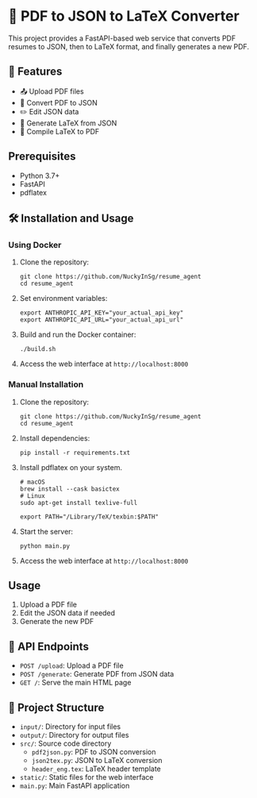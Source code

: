 # 🚀 PDF to JSON to LaTeX Converter

This project provides a FastAPI-based web service that converts PDF resumes to JSON, then to LaTeX format, and finally generates a new PDF.

## 🌟 Features

- 📤 Upload PDF files
- 🔄 Convert PDF to JSON
- ✏️ Edit JSON data
- 📝 Generate LaTeX from JSON
- 📄 Compile LaTeX to PDF

## Prerequisites

- Python 3.7+
- FastAPI
- pdflatex

## 🛠️ Installation and Usage

### Using Docker

1. Clone the repository:
   ```
   git clone https://github.com/NuckyInSg/resume_agent
   cd resume_agent
   ```

2. Set environment variables:
   ```
   export ANTHROPIC_API_KEY="your_actual_api_key"
   export ANTHROPIC_API_URL="your_actual_api_url"
   ```

3. Build and run the Docker container:
   ```
   ./build.sh
   ```

4. Access the web interface at `http://localhost:8000`

### Manual Installation

1. Clone the repository:
   ```
   git clone https://github.com/NuckyInSg/resume_agent
   cd resume_agent
   ```

2. Install dependencies:
   ```
   pip install -r requirements.txt
   ```

3. Install pdflatex on your system.
   ```
   # macOS
   brew install --cask basictex
   # Linux
   sudo apt-get install texlive-full
   
   export PATH="/Library/TeX/texbin:$PATH"
   ```

4. Start the server:
   ```
   python main.py
   ```

5. Access the web interface at `http://localhost:8000`

## Usage

1. Upload a PDF file
2. Edit the JSON data if needed
3. Generate the new PDF

## 🔗 API Endpoints

- `POST /upload`: Upload a PDF file
- `POST /generate`: Generate PDF from JSON data
- `GET /`: Serve the main HTML page

## 📁 Project Structure

- `input/`: Directory for input files
- `output/`: Directory for output files
- `src/`: Source code directory
  - `pdf2json.py`: PDF to JSON conversion
  - `json2tex.py`: JSON to LaTeX conversion
  - `header_eng.tex`: LaTeX header template
- `static/`: Static files for the web interface
- `main.py`: Main FastAPI application

